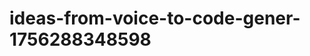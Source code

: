 # ideas-from-voice-to-code-gener-1756288348598
```json [ { "title": "Voice-Driven API Builder", "description": "أداة تتيح للمستخدمين إنشاء واجهات برمجة التطبيقات (APIs) من خلال الأوامر الصوتية، مما يسهل على المطورين غير المتمرسين بناء APIs بسرعة.", "mvp_plan": "1. تطوير واجهة بسيطة لتلقي الأوامر الصوتية. 2. استخدام مكتبة لتحويل الأوامر إلى كود API. 3. إنشاء نموذج أولي يمكنه توليد API بسيط من...
